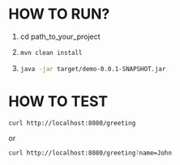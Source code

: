 # HOW TO RUN?

1. cd path_to_your_project
2. ```bash
   mvn clean install
   ```
3. ```bash
   java -jar target/demo-0.0.1-SNAPSHOT.jar
   ```

# HOW TO TEST

```
curl http://localhost:8080/greeting
```

or

```bash
curl http://localhost:8080/greeting?name=John
```
